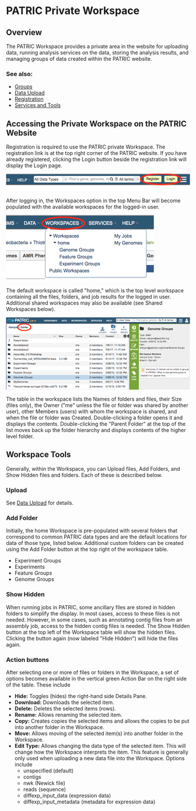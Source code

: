 # PATRIC Private Workspace

## Overview
The PATRIC Workspace provides a private area in the website for uploading data, running analysis services on the data, storing the analysis results, and managing groups of data created within the PATRIC website.

### See also:
  * [Groups](../groups.html)
  * [Data Upload](../data_upload.html)
  * [Registration](../registration.html)
  * [Services and Tools](./services_tab.html)

## Accessing the Private Workspace on the PATRIC Website
Registration is required to use the PATRIC private Workspace. The registration link is at the top right corner of the PATRIC website. If you have already registered, clicking the Login button beside the registration link will display the Login page. 

![Register and Login Buttons](../images/register_login_buttons.png)

After logging in, the Workspaces option in the top Menu Bar will become populated with the available workspaces for the logged-in user. 

![Workspaces Menu](../images/workspaces_menu.png)

The default workspace is called "home," which is the top level workspace containing all the files, folders, and job results for the logged in user. Additional shared workspaces may also be available (see Shared Workspaces below).

![Home Workspace](../images/workspace_home.png)

The table in the workspace lists the Names of folders and files, their Size (files only), the Owner ("me" unless the file or folder was shared by another user), other Members (users) with whom the workspace is shared, and when the file or folder was Created. Double-clicking a folder opens it and displays the contents. Double-clicking the "Parent Folder" at the top of the list moves back up the folder hierarchy and displays contents of the higher level folder. 

## Workspace Tools
Generally, within the Workspace, you can Upload files, Add Folders, and Show Hidden files and folders. Each of these is described below.

### Upload
See [Data Upload](../data_upload.html) for details.

### Add Folder
Initially, the home Workspace is pre-populated with several folders that correspond to common PATRIC data types and are the default locations for data of those type, listed below. Additional custom folders can be created using the Add Folder button at the top right of the workspace table.

* Experiment Groups
* Experiments
* Feature Groups
* Genome Groups

### Show Hidden
When running jobs in PATRIC, some ancillary files are stored in hidden folders to simplify the display. In most cases, access to these files is not needed. However, in some cases, such as annotating contig files from an assembly job, access to the hidden contig files is needed. The Show Hidden button at the top left of the Workspace table will show the hidden files. Clicking the button again (now labeled "Hide Hidden") will hide the files again.

### Action buttons

After selecting one or more of files or folders in the Workspace, a set of options becomes available in the vertical green Action Bar on the right side of the table.  These include

* **Hide:** Toggles (hides) the right-hand side Details Pane.
* **Download:** Downloads the selected item.
* **Delete:** Deletes the selected items (rows).
* **Rename:** Allows renaming the selected item.
* **Copy:** Creates copies the selected items and allows the copies to be put into another folder in the Workspace.
* **Move:** Allows moving of the selected item(s) into another folder in the Workspace.
* **Edit Type:** Allows changing the data type of the selected item. This will change how the Workspace interprets the item. This feature is generally only used when uploading a new data file into the Workspace.  Options include
  * unspecified (default)
  * contigs
  * nwk (Newick file)
  * reads (sequence)
  * diffexp_input_data (expression data)
  * diffexp_input_metadata (metadata for expression data)
